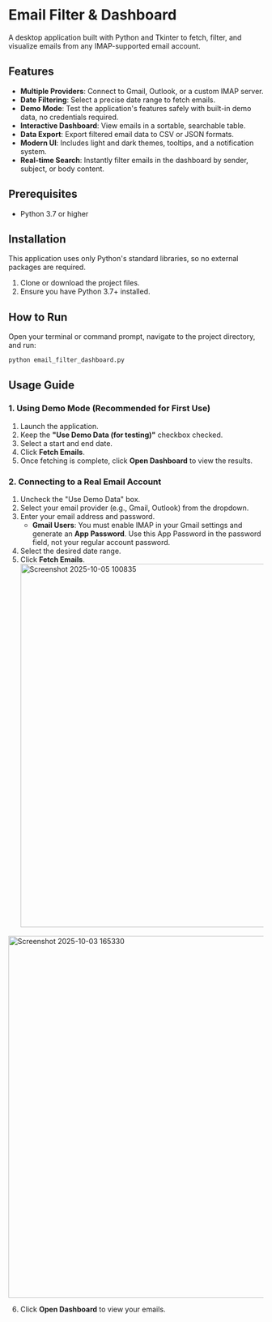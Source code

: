 # Email Filter & Dashboard

A desktop application built with Python and Tkinter to fetch, filter, and visualize emails from any IMAP-supported email account.

## Features

- **Multiple Providers**: Connect to Gmail, Outlook, or a custom IMAP server.
- **Date Filtering**: Select a precise date range to fetch emails.
- **Demo Mode**: Test the application's features safely with built-in demo data, no credentials required.
- **Interactive Dashboard**: View emails in a sortable, searchable table.
- **Data Export**: Export filtered email data to CSV or JSON formats.
- **Modern UI**: Includes light and dark themes, tooltips, and a notification system.
- **Real-time Search**: Instantly filter emails in the dashboard by sender, subject, or body content.

## Prerequisites

- Python 3.7 or higher

## Installation

This application uses only Python's standard libraries, so no external packages are required.

1.  Clone or download the project files.
2.  Ensure you have Python 3.7+ installed.

## How to Run

Open your terminal or command prompt, navigate to the project directory, and run:

```bash
python email_filter_dashboard.py
```

## Usage Guide

### 1. Using Demo Mode (Recommended for First Use)

1.  Launch the application.
2.  Keep the **"Use Demo Data (for testing)"** checkbox checked.
3.  Select a start and end date.
4.  Click **Fetch Emails**.
5.  Once fetching is complete, click **Open Dashboard** to view the results.

### 2. Connecting to a Real Email Account

1.  Uncheck the "Use Demo Data" box.
2.  Select your email provider (e.g., Gmail, Outlook) from the dropdown.
3.  Enter your email address and password.
    -   **Gmail Users**: You must enable IMAP in your Gmail settings and generate an **App Password**. Use this App Password in the password field, not your regular account password.
4.  Select the desired date range.
5.  Click **Fetch Emails**.<img width="1361" height="717" alt="Screenshot 2025-10-05 100835" src="https://github.com/user-attachments/assets/b805b2ca-4c5d-44bd-9c48-3cabf1e3c79b" />
<img width="1365" height="714" alt="Screenshot 2025-10-03 165330" src="https://github.com/user-attachments/assets/c3059e3f-fbac-448c-a146-c47178d365d8" />


6.  Click **Open Dashboard** to view your emails.
